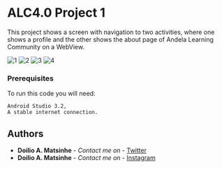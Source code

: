 # ALC4.0 Project 1

This project shows a screen with navigation to two activities, where one shows a profile and the other shows the about page of Andela Learning Community on a WebView.

![1](https://user-images.githubusercontent.com/38020305/61184439-82d93680-a63d-11e9-9e61-7c3948e40ee0.png)
![2](https://user-images.githubusercontent.com/38020305/61184444-8b317180-a63d-11e9-9d9e-13b8b28fc773.png)
![3](https://user-images.githubusercontent.com/38020305/61184449-91275280-a63d-11e9-9886-7cce9647ae67.png)
![4](https://user-images.githubusercontent.com/38020305/61184452-95537000-a63d-11e9-8484-0762e2d4af91.png)


### Prerequisites

To run this code you will need:

```
Android Studio 3.2,
A stable internet connection.
```

## Authors

* **Doilio A. Matsinhe**  - *Contact me on* - [Twitter](https://twitter.com/DoilioMatsinhe)
* **Doilio A. Matsinhe**  - *Contact me on* - [Instagram](https://www.instagram.com/doiliomatsinhe/)
